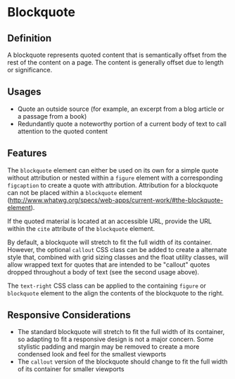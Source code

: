 # Blockquote

## Definition

A blockquote represents quoted content that is semantically offset from the rest of the content on a page. The content
is generally offset due to length or significance.

## Usages

* Quote an outside source (for example, an excerpt from a blog article or a passage from a book)
* Redundantly quote a noteworthy portion of a current body of text to call attention to the quoted content

## Features

The `blockquote` element can either be used on its own for a simple quote without attribution or nested within a
`figure` element with a corresponding `figcaption` to create a quote with attribution. Attribution for a blockquote
can not be placed within a `blockquote` element (http://www.whatwg.org/specs/web-apps/current-work/#the-blockquote-element).

If the quoted material is located at an accessible URL, provide the URL within the `cite` attribute of the `blockquote`
element.

By default, a blockquote will stretch to fit the full width of its container. However, the optional `callout` CSS
class can be added to create a alternate style that, combined with grid sizing classes and the float utility classes,
will allow wrapped text for quotes that are intended to be "callout" quotes dropped throughout a body of text
(see the second usage above).

The `text-right` CSS class can be applied to the containing `figure` or `blockquote` element to the align the contents of the
blockquote to the right.

## Responsive Considerations

* The standard blockquote will stretch to fit the full width of its container, so adapting to fit a responsive design
is not a major concern. Some stylistic padding and margin may be removed to create a more condensed look and feel for
the smallest viewports
* The `callout` version of the blockquote should change to fit the full width of its container for smaller viewports